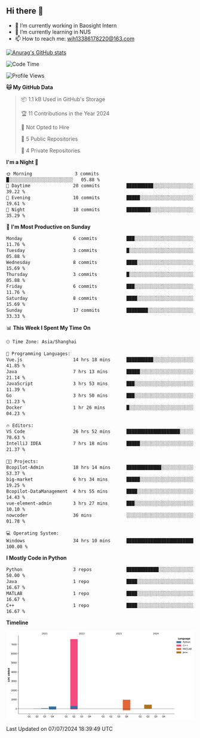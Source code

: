 ## Hi there 👋

- 🔭 I’m currently working in Baosight Intern
- 🌱 I’m currently learning in NUS
- 📫 How to reach me: wjh13386178220@163.com

[![Anurag's GitHub stats](https://github-readme-stats.vercel.app/api?username=wuhu-wang)](https://github.com/anuraghazra/github-readme-stats)

<!--START_SECTION:waka-->
![Code Time](http://img.shields.io/badge/Code%20Time-134%20hrs%204%20mins-blue)

![Profile Views](http://img.shields.io/badge/Profile%20Views-0-blue)

**🐱 My GitHub Data** 

> 📦 1.1 kB Used in GitHub's Storage 
 > 
> 🏆 11 Contributions in the Year 2024
 > 
> 🚫 Not Opted to Hire
 > 
> 📜 5 Public Repositories 
 > 
> 🔑 4 Private Repositories 
 > 
**I'm a Night 🦉** 

```text
🌞 Morning                3 commits           █░░░░░░░░░░░░░░░░░░░░░░░░   05.88 % 
🌆 Daytime                20 commits          ██████████░░░░░░░░░░░░░░░   39.22 % 
🌃 Evening                10 commits          █████░░░░░░░░░░░░░░░░░░░░   19.61 % 
🌙 Night                  18 commits          █████████░░░░░░░░░░░░░░░░   35.29 % 
```
📅 **I'm Most Productive on Sunday** 

```text
Monday                   6 commits           ███░░░░░░░░░░░░░░░░░░░░░░   11.76 % 
Tuesday                  3 commits           █░░░░░░░░░░░░░░░░░░░░░░░░   05.88 % 
Wednesday                8 commits           ████░░░░░░░░░░░░░░░░░░░░░   15.69 % 
Thursday                 3 commits           █░░░░░░░░░░░░░░░░░░░░░░░░   05.88 % 
Friday                   6 commits           ███░░░░░░░░░░░░░░░░░░░░░░   11.76 % 
Saturday                 8 commits           ████░░░░░░░░░░░░░░░░░░░░░   15.69 % 
Sunday                   17 commits          ████████░░░░░░░░░░░░░░░░░   33.33 % 
```


📊 **This Week I Spent My Time On** 

```text
🕑︎ Time Zone: Asia/Shanghai

💬 Programming Languages: 
Vue.js                   14 hrs 18 mins      ██████████░░░░░░░░░░░░░░░   41.85 % 
Java                     7 hrs 13 mins       █████░░░░░░░░░░░░░░░░░░░░   21.14 % 
JavaScript               3 hrs 53 mins       ███░░░░░░░░░░░░░░░░░░░░░░   11.39 % 
Go                       3 hrs 50 mins       ███░░░░░░░░░░░░░░░░░░░░░░   11.23 % 
Docker                   1 hr 26 mins        █░░░░░░░░░░░░░░░░░░░░░░░░   04.23 % 

🔥 Editors: 
VS Code                  26 hrs 52 mins      ████████████████████░░░░░   78.63 % 
IntelliJ IDEA            7 hrs 18 mins       █████░░░░░░░░░░░░░░░░░░░░   21.37 % 

🐱‍💻 Projects: 
Bcopilot-Admin           18 hrs 14 mins      █████████████░░░░░░░░░░░░   53.37 % 
big-market               6 hrs 34 mins       █████░░░░░░░░░░░░░░░░░░░░   19.25 % 
Bcopilot-DataManagement  4 hrs 55 mins       ████░░░░░░░░░░░░░░░░░░░░░   14.43 % 
vue-element-admin        3 hrs 27 mins       ███░░░░░░░░░░░░░░░░░░░░░░   10.10 % 
nowcoder                 36 mins             ░░░░░░░░░░░░░░░░░░░░░░░░░   01.78 % 

💻 Operating System: 
Windows                  34 hrs 10 mins      █████████████████████████   100.00 % 
```

**I Mostly Code in Python** 

```text
Python                   3 repos             ████████████░░░░░░░░░░░░░   50.00 % 
Java                     1 repo              ████░░░░░░░░░░░░░░░░░░░░░   16.67 % 
MATLAB                   1 repo              ████░░░░░░░░░░░░░░░░░░░░░   16.67 % 
C++                      1 repo              ████░░░░░░░░░░░░░░░░░░░░░   16.67 % 
```



**Timeline**

![Lines of Code chart](https://raw.githubusercontent.com/wuhu-wang/wuhu-wang/main/assets/bar_graph.png)


 Last Updated on 07/07/2024 18:39:49 UTC
<!--END_SECTION:waka-->